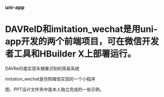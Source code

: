 ### uni-app

# DAVReID和imitation_wechat是用uni-app开发的两个前端项目，可在微信开发者工具和HBuilder X上部署运行。

DAVReID是实现车辆重识别的简易系统

imitation_wechat是仿照微信实现的一个小程序

图、PPT设计文件夹中是本人独立完成的一些示例。
